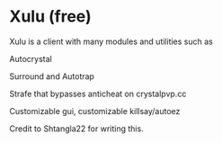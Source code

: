 # Xulu \(free\)

Xulu is a client with many modules and utilities such as

Autocrystal

Surround and Autotrap

Strafe that bypasses anticheat on crystalpvp.cc

Customizable gui, customizable killsay/autoez

Credit to Shtangla22 for writing this.

